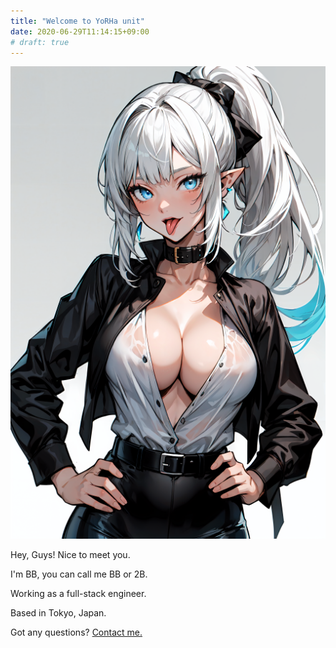 ```yaml
---
title: "Welcome to YoRHa unit"
date: 2020-06-29T11:14:15+09:00
# draft: true
---
```


![Profile](/profile.png)

Hey, Guys! Nice to meet you.

I'm BB, you can call me BB or 2B.

Working as a full-stack engineer.

Based in Tokyo, Japan.

Got any questions? [Contact me.](mailto:2b@yorha.xyz)
